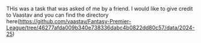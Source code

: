 THis was a task that was asked of me by a friend. I would like to give credit to Vaastav and you can find the directory here(https://github.com/vaastav/Fantasy-Premier-League/tree/46277afda009b340e738336dabc4b0822dd80c57/data/2024-25) 
